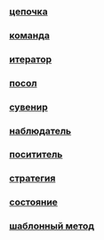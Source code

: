### [цепочка]()
### [команда]()
### [итератор]()
### [посол]()
### [сувенир]()
### [наблюдатель]()
### [посититель]()
### [стратегия]()
### [состояние]()
### [шаблонный метод]()
